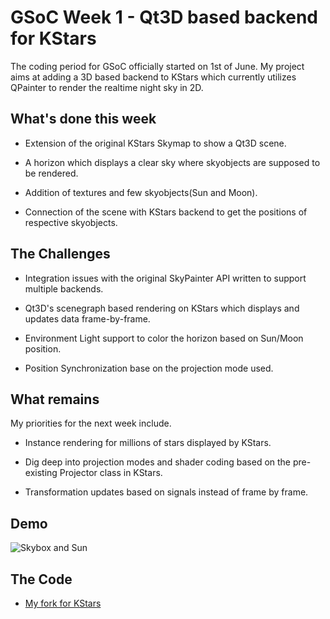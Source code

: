 
# GSoC Week 1 - Qt3D based backend for KStars


The coding period for GSoC officially started on 1st of June. My project aims at adding a 3D based backend to KStars which currently utilizes QPainter to render the realtime night sky in 2D.


## What's done this week

- Extension of the original KStars Skymap to show a Qt3D scene.

- A horizon which displays a clear sky where skyobjects are supposed to be rendered.

- Addition of textures and few skyobjects(Sun and Moon).

- Connection of the scene with KStars backend to get the positions of respective skyobjects.


## The Challenges

- Integration issues with the original SkyPainter API written to support multiple backends.

- Qt3D's scenegraph based rendering on KStars which displays and updates data frame-by-frame.

- Environment Light support to color the horizon based on Sun/Moon position.

- Position Synchronization base on the projection mode used.


## What remains

My priorities for the next week include.

- Instance rendering for millions of stars displayed by KStars.

- Dig deep into projection modes and shader coding based on the pre-existing Projector class in KStars.

- Transformation updates based on signals instead of frame by frame.

## Demo
![Skybox and Sun](./../assets/posts/images/week-1-1.gif)


## The Code

 - [My fork for KStars](https://invent.kde.org/paritosh/kstars)
